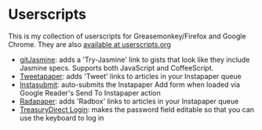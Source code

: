 Userscripts
===========
This is my collection of userscripts for Greasemonkey/Firefox and Google Chrome. They are also [available at userscripts.org](http://userscripts.org/users/jasonkarns)

- [gitJasmine](https://github.com/jasonkarns/userscripts/tree/master/gitjasmine): adds a 'Try-Jasmine' link to gists that look like they include Jasmine specs. Supports both JavaScript and CoffeeScript.
- [Tweetapaper](https://github.com/jasonkarns/userscripts/tree/master/tweetapaper): adds 'Tweet' links to articles in your Instapaper queue
- [Instasubmit](https://github.com/jasonkarns/userscripts/tree/master/instasubmit): auto-submits the Instapaper Add form when loaded via Google Reader's Send To Instapaper action
- [Radapaper](https://github.com/jasonkarns/userscripts/tree/master/radapaper): adds 'Radbox' links to articles in your Instapaper queue
- [TreasuryDirect Login](https://github.com/jasonkarns/userscripts/tree/master/treasurydirect_login): makes the password field editable so that you can use the keyboard to log in
